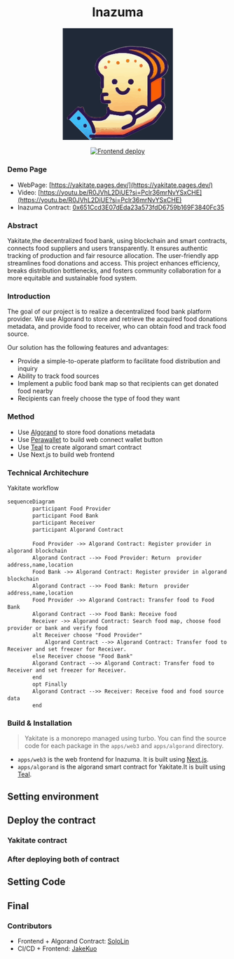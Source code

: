 <div align="center">
<h1>Inazuma</h1>

<img src="https://raw.githubusercontent.com/hollow-leaf/yakitate/477b384468f2c5060638835838daa07b6e6c846c/apps/web3/public/logo.svg" width="50%" height="50%"></img>

[![Frontend deploy](https://github.com/hollow-leaf/yakitate/actions/workflows/ghpage.yml/badge.svg?branch=main)](https://github.com/hollow-leaf/yakitate/actions/workflows/ghpage.yml)

</div>

### Demo Page

- WebPage: [https://yakitate.pages.dev/](https://yakitate.pages.dev/)
- Video: [https://youtu.be/R0JVhL2DiUE?si=Pclr36mrNvYSxCHE](https://youtu.be/R0JVhL2DiUE?si=Pclr36mrNvYSxCHE)
- Inazuma Contract: [0x651Ccd3E07dEda23a573fdD6759b169F3840Fc35](https://goerli.etherscan.io/address/0x651Ccd3E07dEda23a573fdD6759b169F3840Fc35)

### Abstract

Yakitate,the decentralized food bank, using blockchain and smart contracts, connects food suppliers and users transparently. It ensures authentic tracking of production and fair resource allocation. The user-friendly app streamlines food donations and access. This project enhances efficiency, breaks distribution bottlenecks, and fosters community collaboration for a more equitable and sustainable food system.

### Introduction

The goal of our project is to realize a decentralized food bank platform provider. We use Algorand to store and retrieve the acquired food donations metadata, and provide food to receiver, who can obtain food and track food source.

Our solution has the following features and advantages:

- Provide a simple-to-operate platform to facilitate food distribution and inquiry
- Ability to track food sources
- Implement a public food bank map so that recipients can get donated food nearby
- Recipients can freely choose the type of food they want

### Method

- Use [Algorand](https://www.algorand.foundation/) to store food donations metadata
- Use [Perawallet](https://docs.perawallet.app/) to build web connect wallet button
- Use [Teal](https://developer.algorand.org/docs/get-details/dapps/avm/teal/) to create algorand smart contract
- Use Next.js to build web frontend

### Technical Architechure

Yakitate workflow
```mermaid
sequenceDiagram
		participant Food Provider
		participant Food Bank
		participant Receiver
		participant Algorand Contract

		Food Provider ->> Algorand Contract: Register provider in algorand blockchain
		Algorand Contract -->> Food Provider: Return  provider address,name,location
		Food Bank ->> Algorand Contract: Register provider in algorand blockchain
		Algorand Contract -->> Food Bank: Return  provider address,name,location
		Food Provider ->> Algorand Contract: Transfer food to Food Bank
		Algorand Contract -->> Food Bank: Receive food
		Receiver ->> Algorand Contract: Search food map, choose food provider or bank and verify food
		alt Receiver choose "Food Provider"
			Algorand Contract -->> Algorand Contract: Transfer food to Receiver and set freezer for Receiver.
		else Receiver choose "Food Bank"
		Algorand Contract -->> Algorand Contract: Transfer food to Receiver and set freezer for Receiver.
		end
		opt Finally 
		Algorand Contract -->> Receiver: Receive food and food source data
		end	

```

### Build & Installation

> Yakitate is a monorepo managed using turbo. You can find the source code for each package in the `apps/web3` and `apps/algorand` directory.

- `apps/web3` is the web frontend for Inazuma. It is built using [Next.js](https://nextjs.org/).
- `apps/algorand` is the algorand smart contract for Yakitate.It is built using [Teal](https://developer.algorand.org/docs/get-details/dapps/avm/teal/).


## Setting environment

## Deploy the contract
### Yakitate contract


### After deploying both of contract

## Setting Code

## Final

### Contributors

- Frontend + Algorand Contract: [SoloLin](https://github.com/LinXJ1204)
- CI/CD + Frontend: [JakeKuo](https://github.com/crypto0627)
